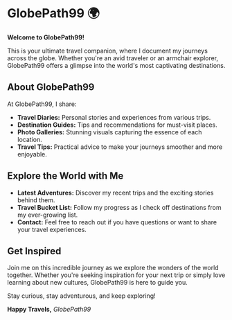 # GlobePath99 🌍

**Welcome to GlobePath99!**

This is your ultimate travel companion, where I document my journeys across the globe. Whether you're an avid traveler or an armchair explorer, GlobePath99 offers a glimpse into the world's most captivating destinations.

## About GlobePath99

At GlobePath99, I share:

- **Travel Diaries:** Personal stories and experiences from various trips.
- **Destination Guides:** Tips and recommendations for must-visit places.
- **Photo Galleries:** Stunning visuals capturing the essence of each location.
- **Travel Tips:** Practical advice to make your journeys smoother and more enjoyable.

## Explore the World with Me

- **Latest Adventures:** Discover my recent trips and the exciting stories behind them.
- **Travel Bucket List:** Follow my progress as I check off destinations from my ever-growing list.
- **Contact:** Feel free to reach out if you have questions or want to share your travel experiences.

## Get Inspired

Join me on this incredible journey as we explore the wonders of the world together. Whether you're seeking inspiration for your next trip or simply love learning about new cultures, GlobePath99 is here to guide you.

Stay curious, stay adventurous, and keep exploring!

**Happy Travels,**
*GlobePath99*
